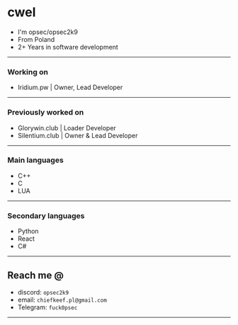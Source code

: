 # cwel

- I'm opsec/opsec2k9
- From Poland
- 2+ Years in software development 

------------------------------------

### Working on
- Iridium.pw | Owner, Lead Developer

---

### Previously worked on
- Glorywin.club | Loader Developer 
- Silentium.club | Owner & Lead Developer

------------------------------------

### Main languages
- C++
- C
- LUA

---

### Secondary languages
- Python
- React
- C#

------------------------------------

## Reach me @
- discord: `opsec2k9`
- email: `chiefkeef.pl@gmail.com`
- Telegram: `fuck0psec`
---

